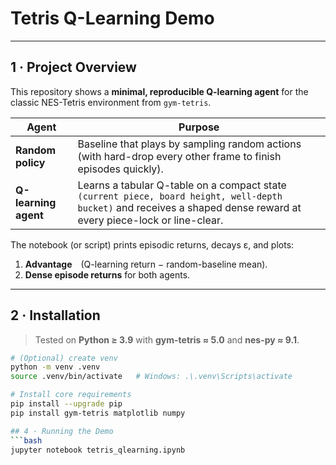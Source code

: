 # Tetris Q-Learning Demo

---

## 1 · Project Overview
This repository shows a **minimal, reproducible Q-learning agent** for the classic NES-Tetris environment from `gym-tetris`.

| Agent | Purpose |
|-------|---------|
| **Random policy** | Baseline that plays by sampling random actions (with hard-drop every other frame to finish episodes quickly). |
| **Q-learning agent** | Learns a tabular Q-table on a compact state `(current piece, board height, well-depth bucket)` and receives a shaped dense reward at every piece-lock or line-clear. |

The notebook (or script) prints episodic returns, decays ε, and plots:

1. **Advantage** (Q-learning return − random-baseline mean).  
2. **Dense episode returns** for both agents.

---

## 2 · Installation
> Tested on **Python ≥ 3.9** with **gym-tetris ≈ 5.0** and **nes-py ≈ 9.1**.

```bash
# (Optional) create venv
python -m venv .venv
source .venv/bin/activate   # Windows: .\.venv\Scripts\activate

# Install core requirements
pip install --upgrade pip
pip install gym-tetris matplotlib numpy

## 4 · Running the Demo
```bash
jupyter notebook tetris_qlearning.ipynb
```
